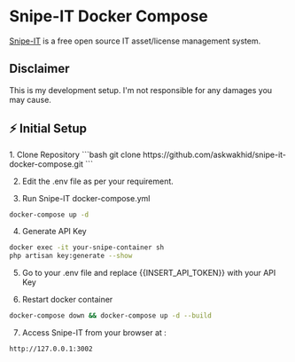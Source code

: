 # Snipe-IT Docker Compose

[Snipe-IT](https://snipeitapp.com/) is a free open source IT asset/license management system.

## Disclaimer
This is my development setup. I'm not responsible for any damages you may cause.

<h2 id="quickstart">⚡️ Initial Setup</h2>
1. Clone Repository
```bash 
git clone https://github.com/askwakhid/snipe-it-docker-compose.git 
```

2. Edit the .env file as per your requirement.

3. Run Snipe-IT docker-compose.yml
```bash
docker-compose up -d
```

4. Generate API Key
```bash
docker exec -it your-snipe-container sh
php artisan key:generate --show
```

5. Go to your .env file and replace {{INSERT_API_TOKEN}} with your API Key

6. Restart docker container
```bash
docker-compose down && docker-compose up -d --build 
```
7. Access Snipe-IT from your browser at :
```bash
http://127.0.0.1:3002
```